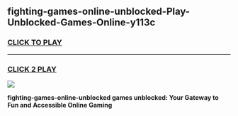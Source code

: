 
## fighting-games-online-unblocked-Play-Unblocked-Games-Online-y113c
<h3>
<a href="https://premium76.site?title=fighting-games-online-unblocked&ref=24A">CLICK TO PLAY</a></h3>
<hr>

<h3>
<a href="https://premium76.site?title=fighting-games-online-unblocked&ref=24A">CLICK 2 PLAY</a>
  
</h3>

<a href="https://premium76.site?title=fighting-games-online-unblocked&ref=24A"><img src="https://clearcache.store/games.png"></a>


**fighting-games-online-unblocked games unblocked: Your Gateway to Fun and Accessible Online Gaming**

